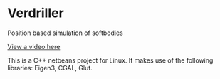 Verdriller
==========
Position based simulation of softbodies

<p><a href="https://vimeo.com/103111569">View a video here</a> 

This is a C++ netbeans project for Linux. It makes use of the following libraries: 
Eigen3, CGAL, Glut.

